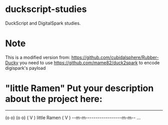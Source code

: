 # duckscript-studies
DuckScript and DigitalSpark studies.

# Note
This is a modified version from: https://github.com/cubidalsphere/Rubber-Ducky
you need to use https://github.com/mame82/duck2spark to encode digispark's payload

# "little Ramen" Put your description about the project here:
  ___                  ___  
 (o o)                (o o) 
(  V  ) little Ramen (  V  )
--m-m------------------m-m--
...

